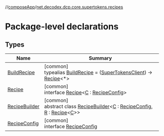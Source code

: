 //[composeApp](../../index.md)/[net.decodex.dcp.core.supertokens.recipes](index.md)

# Package-level declarations

## Types

| Name | Summary |
|---|---|
| [BuildRecipe](-build-recipe/index.md) | [common]<br>typealias [BuildRecipe](-build-recipe/index.md) = ([SuperTokensClient](../net.decodex.dcp.core.supertokens/-super-tokens-client/index.md)) -&gt; [Recipe](-recipe/index.md)&lt;*&gt; |
| [Recipe](-recipe/index.md) | [common]<br>interface [Recipe](-recipe/index.md)&lt;[C](-recipe/index.md) : [RecipeConfig](-recipe-config/index.md)&gt; |
| [RecipeBuilder](-recipe-builder/index.md) | [common]<br>abstract class [RecipeBuilder](-recipe-builder/index.md)&lt;[C](-recipe-builder/index.md) : [RecipeConfig](-recipe-config/index.md), [R](-recipe-builder/index.md) : [Recipe](-recipe/index.md)&lt;[C](-recipe-builder/index.md)&gt;&gt; |
| [RecipeConfig](-recipe-config/index.md) | [common]<br>interface [RecipeConfig](-recipe-config/index.md) |
